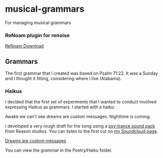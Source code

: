 # musical-grammars
For managing musical grammars

### ReNoam plugin for renoise

[ReNoam Download](https://www.renoise.com/tools/renoam)

## Grammars

The first grammar that I created was based on Psalm 71:22. It was a Sunday and I thought it fitting, considering where I live (Alabama).

### Haikus

I decided that the first set of experiments that I wanted to conduct involved expressing Haikus as grammars. I started with a haiku:

Awake we can't see
dreams are custom messages.
Nighttime is coming.

I developed a very rough draft for the song using a [psy-trance sound pack](https://share.reasonstudios.com/pack/347) from Reason studios. You can listen to the first cut on [my Soundcloud page](https://soundcloud.com/cerkit-music).

[Dreams are custom messages](https://soundcloud.com/cerkit-music/dreams-are-custom-messages-psytrance-trance-130-bpm)

You can view the grammar in the Poetry/Haiku folder.


